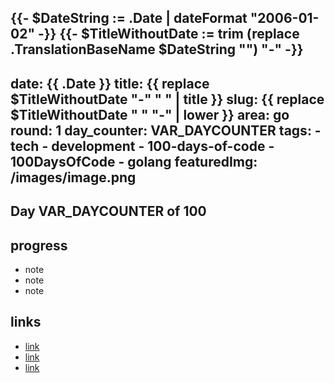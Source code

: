 {{- $DateString := .Date | dateFormat "2006-01-02" -}}
{{- $TitleWithoutDate := trim (replace .TranslationBaseName $DateString "") "-" -}}
---
date: {{ .Date }}
title: {{ replace $TitleWithoutDate "-" " " | title }}
slug: {{ replace $TitleWithoutDate " " "-" | lower }}
area: go
round: 1
day_counter: VAR_DAYCOUNTER
tags:
    - tech
    - development
    - 100-days-of-code
    - 100DaysOfCode
    - golang
featuredImg: /images/image.png
---

## Day VAR_DAYCOUNTER of 100

## progress

- note
- note
- note

## links

- [link](github.com)
- [link](github.com)
- [link](github.com)
